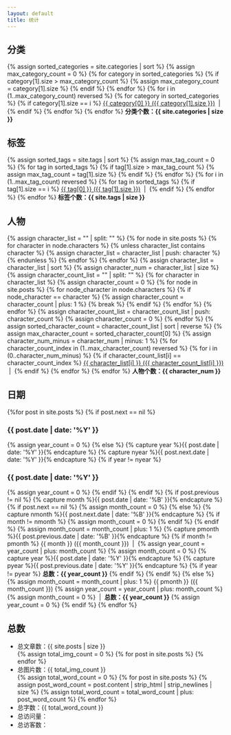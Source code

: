 ```yaml
---
layout: default
title: 统计
---
```

<div class="well article">
    <a id="{{ category-analysis }}" style="position: relative; top: -50px"></a>
    <h2>分类</h2>
    <!-- Find the max category count -->
    {% assign sorted_categories = site.categories | sort %}
    {% assign max_category_count = 0 %}
    {% for category in sorted_categories %}
        {% if category[1].size > max_category_count %}
            {% assign max_category_count = category[1].size %}
        {% endif %}
    {% endfor %}
    <!-- Begin display -->
    {% for i in (1..max_category_count) reversed %}
        {% for category in sorted_categories %}
            {% if category[1].size == i %}
                <a href="{{ site.baseurl }}/categories.html#{{ category[0] }}">{{ category[0] }} ({{ category[1].size }})</a>
                &nbsp;|&nbsp;
            {% endif %}
        {% endfor %}
    {% endfor %}
    <span><b>分类个数：{{ site.categories | size }}</b></span>
</div>

<div class="well article">
    <a id="{{ tag-analysis }}" style="position: relative; top: -50px"></a>
    <h2>标签</h2>
    <!-- Find the max tag count -->
    {% assign sorted_tags = site.tags | sort %}
    {% assign max_tag_count = 0 %}
    {% for tag in sorted_tags %}
        {% if tag[1].size > max_tag_count %}
            {% assign max_tag_count = tag[1].size %}
        {% endif %}
    {% endfor %}
    <!-- Begin display -->
    {% for i in (1..max_tag_count) reversed %}
        {% for tag in sorted_tags %}
            {% if tag[1].size == i %}
                <a href="{{ site.baseurl }}/tags.html#{{ tag[0] }}">{{ tag[0] }} ({{ tag[1].size }})</a>
                &nbsp;|&nbsp;
            {% endif %}
        {% endfor %}
    {% endfor %}
    <span><b>标签个数：{{ site.tags | size }}</b></span>
</div>

<div class="well article">
    <a id="{{ character-analysis }}" style="position: relative; top: -50px"></a>
    <h2>人物</h2>
    <!-- Look for the name list of all characters -->
    {% assign character_list = "" | split: "" %}
    {% for node in site.posts %}
        {% for character in node.characters %}
            {% unless character_list contains character %}
                {% assign character_list = character_list | push: character %}
            {% endunless %}
        {% endfor %}
    {% endfor %}
    {% assign character_list = character_list | sort %}
    {% assign character_num = character_list | size %}
    <!-- Look for the count for each character -->
    {% assign character_count_list = "" | split: "" %}
    {% for character in character_list %}
        {% assign character_count = 0 %}
        {% for node in site.posts %}
            {% for node_character in node.characters %}
                {% if node_character == character %}
                    {% assign character_count = character_count | plus: 1 %}
                    {% break %}
                {% endif %}
            {% endfor %}
        {% endfor %}
        {% assign character_count_list = character_count_list | push: character_count %}
        {% assign character_count = 0 %}
    {% endfor %}
    <!-- Look for the max character count -->
    {% assign sorted_character_count = character_count_list | sort | reverse %}
    {% assign max_character_count = sorted_character_count[0] %}
    <!-- Begin display -->
    {% assign character_num_minus = character_num | minus: 1 %}
    {% for character_count_index in (1..max_character_count) reversed %}
        {% for i in (0..character_num_minus) %}
            {% if character_count_list[i] == character_count_index %}
                <a href="{{ site.baseurl }}/characters.html#{{ character_list[i] }}">{{ character_list[i] }} ({{ character_count_list[i] }})</a>
                &nbsp;|&nbsp;
            {% endif %}
        {% endfor %}
    {% endfor %}
    <span><b>人物个数：{{ character_num }}</b></span>
</div>

<div class="well article">
    <a id="{{ date-analysis }}" style="position: relative; top: -50px"></a>
    <h2>日期</h2>
    {%for post in site.posts %}
        <!-- Display year -->
        {% if post.next == nil %}
            <h3>{{ post.date | date: '%Y' }}</h3>
            {% assign year_count = 0 %}
        {% else %}
            {% capture year %}{{ post.date | date: '%Y' }}{% endcapture %}
            {% capture nyear %}{{ post.next.date | date: '%Y' }}{% endcapture %}
            {% if year != nyear %}
                <h3>{{ post.date | date: '%Y' }}</h3>
                {% assign year_count = 0 %}
            {% endif %}
        {% endif %}
        <!-- Analysis month -->
        {% if post.previous != nil %}
            {% capture month %}{{ post.date | date: '%B' }}{% endcapture %}
            {% if post.next == nil %}
                {% assign month_count = 0 %}
            {% else %}
                {% capture nmonth %}{{ post.next.date | date: '%B' }}{% endcapture %}
                {% if month != nmonth %}
                    {% assign month_count = 0 %}
                {% endif %}
            {% endif %}
            {% assign month_count = month_count | plus: 1 %}
            {% capture pmonth %}{{ post.previous.date | date: '%B' }}{% endcapture %}
            {% if month != pmonth %}
                {{ month }} ({{ month_count }})
                &nbsp;|&nbsp;
                {% assign year_count = year_count | plus: month_count %}
                {% assign month_count = 0 %}
                <!-- Display year count -->
                {% capture year %}{{ post.date | date: '%Y' }}{% endcapture %}
                {% capture pyear %}{{ post.previous.date | date: '%Y' }}{% endcapture %}
                {% if year != pyear %}
                    <b>总数：{{ year_count }}</b>
                {% endif %}
            {% endif %}
        {% else %}
            {% assign month_count = month_count | plus: 1 %}
            {{ pmonth }} ({{ month_count }})
            {% assign year_count = year_count | plus: month_count %}
            {% assign month_count = 0 %}
            <!-- Display year count -->
            &nbsp;|&nbsp;
            <b>总数：{{ year_count }}</b>
            {% assign year_count = 0 %}
        {% endif %}
    {% endfor %}
</div>

<div class="well article">
    <a id="{{ total-analysis }}" style="position: relative; top: -50px"></a>
    <h2>总数</h2>
    <ul>
        <li>总文章数：{{ site.posts | size }}</li>
        {% assign total_img_count = 0 %}
        {% for post in site.posts %}
            <!-- {% TODO %} -->
        {% endfor %}
        <li>总图片数：{{ total_img_count }}</li>
        {% assign total_word_count = 0 %}
        {% for post in site.posts %}
            {% assign post_word_count = post.content | strip_html | strip_newlines | size %}
            {% assign total_word_count = total_word_count | plus: post_word_count %}
        {% endfor %}
        <li>总字数：{{ total_word_count }}</li>
        <script async src="//busuanzi.ibruce.info/busuanzi/2.3/busuanzi.pure.mini.js"></script>
        <li>
            <span id="busuanzi_container_site_pv">
                总访问量：<span id="busuanzi_value_site_pv"></span>
            </span>
        </li>
        <li>
            <span id="busuanzi_container_site_uv">
                总访客数：<span id="busuanzi_value_site_uv"></span>
            </span>
        </li>
    </ul>
</div>